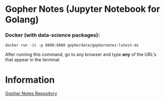 # Gopher Notes (Jupyter Notebook for Golang)  

### Docker (with data-science packages):  

```
docker run -it -p 8888:8888 gopherdata/gophernotes:latest-ds
```
After running this command, go to any browser and type **any** of the URL's that appear in the terminal.  

# Information  
[Gopher Notes Repository](https://github.com/gopherdata/gophernotes)
